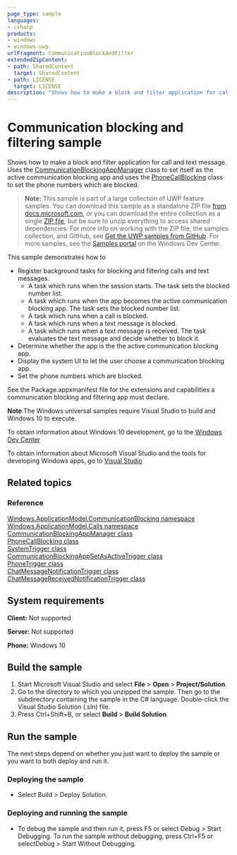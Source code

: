 ```yaml
---
page_type: sample
languages:
- csharp
products:
- windows
- windows-uwp
urlFragment: CommunicationBlockAndFilter
extendedZipContent:
- path: SharedContent
  target: SharedContent
- path: LICENSE
  target: LICENSE
description: "Shows how to make a block and filter application for call and text message."
---
```


<!---
  category: Communications
  samplefwlink: http://go.microsoft.com/fwlink/p/?LinkId=624164
--->

# Communication blocking and filtering sample

Shows how to make a block and filter application for call and text message.
Uses the
[CommunicationBlockingAppManager](https://msdn.microsoft.com/library/windows/apps/windows.applicationmodel.communicationblocking.communicationblockingappmanager.aspx)
class to set itself as the active communication blocking app and uses the
[PhoneCallBlocking](https://msdn.microsoft.com/library/windows/apps/windows.applicationmodel.calls.phonecallblocking.aspx) class
to set the phone numbers which are blocked.

> **Note:** This sample is part of a large collection of UWP feature samples. 
> You can download this sample as a standalone ZIP file
> [from docs.microsoft.com](https://docs.microsoft.com/samples/microsoft/windows-universal-samples/communicationblockandfilter/),
> or you can download the entire collection as a single
> [ZIP file](https://github.com/Microsoft/Windows-universal-samples/archive/master.zip), but be 
> sure to unzip everything to access shared dependencies. For more info on working with the ZIP file, 
> the samples collection, and GitHub, see [Get the UWP samples from GitHub](https://aka.ms/ovu2uq). 
> For more samples, see the [Samples portal](https://aka.ms/winsamples) on the Windows Dev Center. 

This sample demonstrates how to

- Register background tasks for blocking and filtering calls and text messages.
  - A task which runs when the session starts. The task sets the blocked number list.
  - A task which runs when the app becomes the active communication blocking app. The task sets the blocked number list.
  - A task which runs when a call is blocked.
  - A task which runs when a text message is blocked.
  - A task which runs when a text message is received. The task evaluates the text message and decide whether to block it.
- Determine whether the app is the the active communication blocking app.
- Display the system UI to let the user choose a communication blocking app.
- Set the phone numbers which are blocked.

See the Package.appxmanifest file for the extensions and capabilities
a communication blocking and filtering app must declare.

**Note** The Windows universal samples require Visual Studio to build and Windows 10 to execute.
 
To obtain information about Windows 10 development, go to the [Windows Dev Center](http://go.microsoft.com/fwlink/?LinkID=532421)

To obtain information about Microsoft Visual Studio and the tools for developing Windows apps, go to [Visual Studio](http://go.microsoft.com/fwlink/?LinkID=532422)

## Related topics

### Reference

[Windows.ApplicationModel.CommunicationBlocking namespace](https://msdn.microsoft.com/library/windows/apps/windows.applicationmodel.communicationblocking.aspx)  
[Windows.ApplicationModel.Calls namespace](https://msdn.microsoft.com/library/windows/apps/windows.applicationmodel.calls.aspx)  
[CommunicationBlockingAppManager class](https://msdn.microsoft.com/library/windows/apps/windows.applicationmodel.communicationblocking.communicationblockingappmanager.aspx)  
[PhoneCallBlocking class](https://msdn.microsoft.com/library/windows/apps/windows.applicationmodel.calls.phonecallblocking.aspx)  
[SystemTrigger class](https://msdn.microsoft.com/library/windows/apps/windows.applicationmodel.background.systemtrigger.aspx)  
[CommunicationBlockingAppSetAsActiveTrigger class](https://msdn.microsoft.com/library/windows/apps/windows.applicationmodel.background.communicationblockingappsetasactivetrigger.aspx)  
[PhoneTrigger class](https://msdn.microsoft.com/library/windows/apps/windows.applicationmodel.background.phonetrigger.aspx)  
[ChatMessageNotificationTrigger class](https://msdn.microsoft.com/library/windows/apps/windows.applicationmodel.background.chatmessagenotificationtrigger.aspx)  
[ChatMessageReceivedNotificationTrigger class](https://msdn.microsoft.com/library/windows/apps/windows.applicationmodel.background.chatmessagereceivednotificationtrigger.aspx)  

## System requirements

**Client:** Not supported

**Server:** Not supported

**Phone:**  Windows 10

## Build the sample

1.  Start Microsoft Visual Studio and select **File** \> **Open** \> **Project/Solution**.
2.  Go to the directory to which you unzipped the sample. Then go to the subdirectory containing the sample in the C\# language. Double-click the Visual Studio Solution (.sln) file.
3.  Press Ctrl+Shift+B, or select **Build** \> **Build Solution**.

## Run the sample

The next steps depend on whether you just want to deploy the sample or you want to both deploy and run it.

### Deploying the sample

- Select Build > Deploy Solution.

### Deploying and running the sample

- To debug the sample and then run it, press F5 or select Debug >  Start Debugging. To run the sample without debugging, press Ctrl+F5 or selectDebug > Start Without Debugging.
